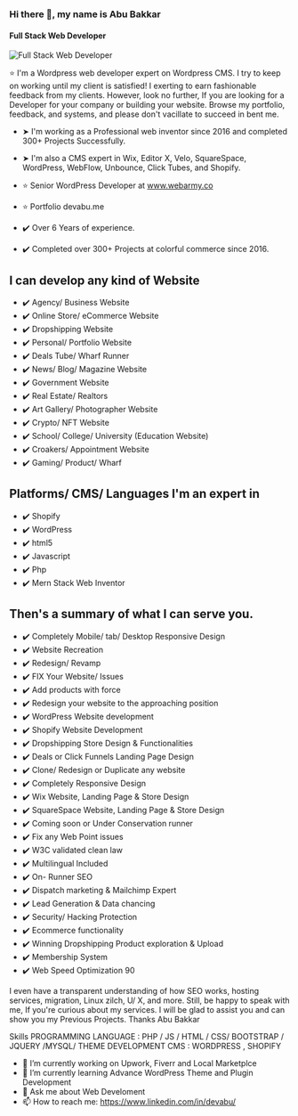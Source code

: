 ### Hi there 👋, my name is Abu Bakkar
#### Full Stack Web Developer
![Full Stack Web Developer](https://scontent.fdac23-1.fna.fbcdn.net/v/t39.30808-6/316096940_575534134587089_9104687139231206539_n.png?stp=dst-png_s960x960&_nc_cat=108&ccb=1-7&_nc_sid=e3f864&_nc_ohc=y8q0x6OhR7wAX-77r7T&tn=kG6pHXfbupHTMOnL&_nc_ht=scontent.fdac23-1.fna&oh=00_AfCBWL7dbsR-HTTO-_uixVGIqWxFnfeMNspLTWNXk3MJow&oe=637F0647)

⭐ I'm a Wordpress web developer expert on Wordpress CMS. I try to keep on working until my client is satisfied! I exerting to earn fashionable feedback from my clients. However, look no further, If you are looking for a Developer for your company or building your website. Browse my portfolio, feedback, and systems, and please don't vacillate to succeed in bent me.
* ➤ I'm working as a Professional web inventor since 2016 and completed 300+ Projects Successfully.
* ➤ I'm also a CMS expert in Wix, Editor X, Velo, SquareSpace, WordPress, WebFlow, Unbounce, Click Tubes, and Shopify. 

* ⭐ Senior WordPress Developer at www.webarmy.co
* ⭐ Portfolio devabu.me
* ✔️ Over 6 Years of experience.
* ✔️ Completed over 300+  Projects at colorful commerce since 2016.


I can develop any kind of Website
----------------------------------------------
* ✔️ Agency/ Business Website
* ✔️ Online Store/ eCommerce Website
* ✔️ Dropshipping Website
* ✔️ Personal/ Portfolio Website
* ✔️ Deals Tube/ Wharf Runner
* ✔️ News/ Blog/ Magazine Website
* ✔️ Government Website
* ✔️ Real Estate/ Realtors
* ✔️ Art Gallery/ Photographer Website
* ✔️ Crypto/ NFT Website
* ✔️ School/ College/ University (Education Website)
* ✔️ Croakers/ Appointment Website
* ✔️ Gaming/ Product/ Wharf

Platforms/ CMS/ Languages I'm an expert in
---------------------------------------------------
* ✔️ Shopify
* ✔️ WordPress
* ✔️ html5
* ✔️ Javascript
* ✔️ Php
* ✔️ Mern Stack Web Inventor


Then's a summary of what I can serve you.
------------------------------------------------------
* ✔️ Completely Mobile/ tab/ Desktop Responsive Design
* ✔️ Website Recreation
* ✔️ Redesign/ Revamp
* ✔️ FIX Your Website/ Issues
* ✔️ Add products with force
* ✔️ Redesign your website to the approaching position
* ✔️ WordPress Website development
* ✔️ Shopify Website Development
* ✔️ Dropshipping Store Design & Functionalities
* ✔️ Deals or Click Funnels Landing Page Design
* ✔️ Clone/ Redesign or Duplicate any website
* ✔️ Completely Responsive Design
* ✔️ Wix Website, Landing Page & Store Design
* ✔️ SquareSpace Website, Landing Page & Store Design
* ✔️ Coming soon or Under Conservation runner
* ✔️ Fix any Web Point issues
* ✔️ W3C validated clean law
* ✔️ Multilingual Included
* ✔️ On- Runner SEO
* ✔️ Dispatch marketing & Mailchimp Expert
* ✔️ Lead Generation & Data chancing
* ✔️ Security/ Hacking Protection
* ✔️ Ecommerce functionality
* ✔️ Winning Dropshipping Product exploration & Upload
* ✔️ Membership System
* ✔️ Web Speed Optimization 90

I even have a transparent understanding of how SEO works, hosting services, migration, Linux zilch, U/ X, and more.
Still, be happy to speak with me, If you're curious about my services. I will be glad to assist you and can show you my Previous Projects.
Thanks
Abu Bakkar 

Skills
PROGRAMMING LANGUAGE : PHP / JS / HTML / CSS/ BOOTSTRAP / JQUERY /MYSQL/ THEME DEVELOPMENT 
CMS : WORDPRESS , SHOPIFY 


- 🔭 I’m currently working on Upwork, Fiverr and Local Marketplce 
- 🌱 I’m currently learning Advance WordPress Theme and Plugin Development 
- 💬 Ask me about Web Develoment 
- 📫 How to reach me: https://www.linkedin.com/in/devabu/




